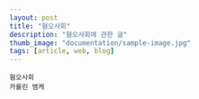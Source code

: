 ```yaml
---
layout: post
title: "혐오사회"
description: "혐오사회에 관한 글"
thumb_image: "documentation/sample-image.jpg"
tags: [article, web, blog]
---
```


    혐오사회
    카롤린 엠케